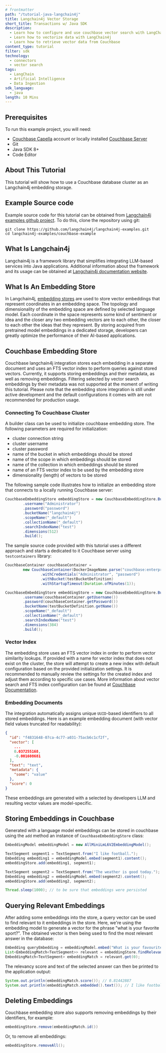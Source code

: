 ```yaml
---
# frontmatter
path: "/tutorial-java-langchain4j"
title: Langchain4j Vector Storage
short_title: Transactions w/ Java SDK
description: 
  - Learn how to configure and use couchbase vector search with LangChain4j
  - Learn how to vectorize data with LangChain4j
  - Learn how to retrieve vector data from Couchbase
content_type: tutorial
filter: sdk
technology:
  - connectors
  - vector search
tags:
  - LangChain
  - Artificial Intelligence
  - Data Ingestion
sdk_language:
  - java
length: 10 Mins
---
```


## Prerequisites

To run this example project, you will need:

- [Couchbase Capella](https://docs.couchbase.com/cloud/get-started/create-account.html) account or locally installed [Couchbase Server](/tutorial-couchbase-installation-options)
- Git
- Java SDK 8+
- Code Editor

## About This Tutorial
This tutorial will show how to use a Couchbase database cluster as an Langchain4j embedding storage.

## Example Source code
Example source code for this tutorial can be obtained from [Langchain4j examples github project](https://github.com/langchain4j/langchain4j-examples/tree/main/couchbase-example).
To do this, clone the repository using git:
```shell
git clone https://github.com/langchain4j/langchain4j-examples.git
cd langchain4j-examples/couchbase-example
```

## What Is Langchain4j
Langchain4j is a framework library that simplifies integrating LLM-based services into Java applications.
Additional information about the framework and its usage can be obtained at [Langchain4j documentation website](https://docs.langchain4j.dev/intro/).

## What Is An Embedding Store
In Langchain4j, [embedding stores](https://docs.langchain4j.dev/integrations/embedding-stores/) are used to store 
vector embeddings that represent coordinates in an embedding space. The topology and dimensionality of the embedding space are 
defined by selected language model. Each coordinate in the space represents some kind of sentiment or idea and
the closer any two embedding vectors are to each other, the closer to each other the ideas that they represent. By storing
acquired from pretrained model embeddings in a dedicated storage, developers can greatly optimize the performance of their 
AI-based applications.

## Couchbase Embedding Store 
Couchbase langchain4j integration stores each embedding in a separate document and uses an FTS vector index to perform
queries against stored vectors. Currently, it supports storing embeddings and their metadata, as well as removing 
embeddings. Filtering selected by vector search embeddings by their metadata was not supported at the moment of writing 
this tutorial. Please note that the embedding store integration is still under active development and the default 
configurations it comes with are not recommended for production usage.

### Connecting To Couchbase Cluster
A builder class can be used to initialize couchbase embedding store. The following parameters are required for 
initialization:
- cluster connection string
- cluster username
- cluster password
- name of the bucket in which embeddings should be stored
- name of the scope in which embeddings should be stored
- name of the collection in which embeddings should be stored
- name of an FTS vector index to be used by the embedding store
- dimensionality (length) of vectors to be stored

The following sample code illustrates how to initialize an embedding store that connects to a locally running Couchbase
server:

```java
CouchbaseEmbeddingStore embeddingStore = new CouchbaseEmbeddingStore.Builder("localhost:8091")
        .username("Administrator")
        .password("password")
        .bucketName("langchain4j")
        .scopeName("_default")
        .collectionName("_default")
        .searchIndexName("test")
        .dimensions(512)
        .build();
```

The sample source code provided with this tutorial uses a different approach and starts a dedicated to it Couchbase 
server using `testcontainers` library: 

```java
CouchbaseContainer couchbaseContainer =
        new CouchbaseContainer(DockerImageName.parse("couchbase:enterprise").asCompatibleSubstituteFor("couchbase/server"))
                .withCredentials("Administrator", "password")
                .withBucket(testBucketDefinition)
                .withStartupTimeout(Duration.ofMinutes(1));

CouchbaseEmbeddingStore embeddingStore = new CouchbaseEmbeddingStore.Builder(couchbaseContainer.getConnectionString())
        .username(couchbaseContainer.getUsername())
        .password(couchbaseContainer.getPassword())
        .bucketName(testBucketDefinition.getName())
        .scopeName("_default")
        .collectionName("_default")
        .searchIndexName("test")
        .dimensions(384)
        .build();
```

### Vector Index
The embedding store uses an FTS vector index in order to perform vector similarity lookups. If provided with a name for
vector index that does not exist on the cluster, the store will attempt to create a new index with default
configuration based on the provided initialization settings. It is recommended to manually review the settings for the
created index and adjust them according to specific use cases. More information about vector search and FTS index 
configuration can be found at [Couchbase Documentation](https://docs.couchbase.com/server/current/vector-search/vector-search.html).

### Embedding Documents
The integration automatically assigns unique `UUID`-based identifiers to all stored embeddings. Here is 
an example embedding document (with vector field values truncated for readability): 

```json
{
  "id": "f4831648-07ca-4c77-a031-75acb6c1cf2f",
  "vector": [
    ...
    0.037255168,
    -0.001608681
  ],
  "text": "text",
  "metadata": {
    "some": "value"
  },
  "score": 0
}
```

These embeddings are generated with a selected by developers LLM and resulting vector values are model-specific.

## Storing Embeddings in Couchbase
Generated with a language model embeddings can be stored in couchbase using the `add` method an instance of `CouchbaseEmbeddingStore`
class:
```java
EmbeddingModel embeddingModel = new AllMiniLmL6V2EmbeddingModel();

TextSegment segment1 = TextSegment.from("I like football.");
Embedding embedding1 = embeddingModel.embed(segment1).content();
embeddingStore.add(embedding1, segment1);

TextSegment segment2 = TextSegment.from("The weather is good today.");
Embedding embedding2 = embeddingModel.embed(segment2).content();
embeddingStore.add(embedding2, segment2);

Thread.sleep(1000); // to be sure that embeddings were persisted
```

## Querying Relevant Embeddings
After adding some embeddings into the store, a query vector can be used to find relevant to it embeddings in the store. 
Here, we're using the embedding model to generate a vector for the phrase "what is your favorite sport?". The obtained 
vector is then being used to find the most relevant answer in the database:
```java
Embedding queryEmbedding = embeddingModel.embed("What is your favourite sport?").content();
List<EmbeddingMatch<TextSegment>> relevant = embeddingStore.findRelevant(queryEmbedding, 1);
EmbeddingMatch<TextSegment> embeddingMatch = relevant.get(0);
```

The relevancy score and text of the selected answer can then be printed to the application output:
```java
System.out.println(embeddingMatch.score()); // 0.81442887
System.out.println(embeddingMatch.embedded().text()); // I like football.
```

## Deleting Embeddings
Couchbase embedding store also supports removing embeddings by their identifiers, for example:
```java
embeddingStore.remove(embeddingMatch.id())
```

Or, to remove all embeddings:
```java
embeddingStore.removeAll();
```
